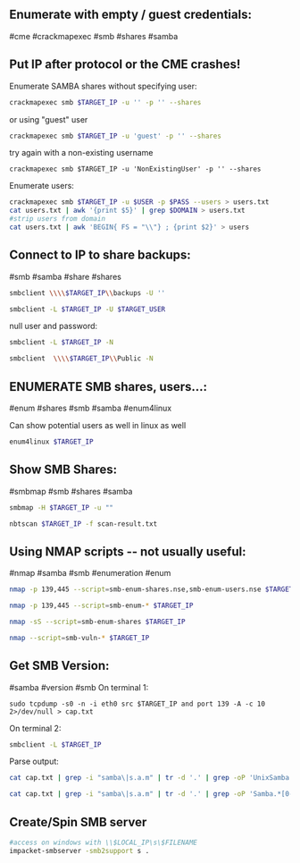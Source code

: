
Enumerate with empty / guest credentials:
---
#cme #crackmapexec #smb #shares #samba

Put IP after protocol or the CME crashes!
---

Enumerate SAMBA shares without specifying user:
```bash
crackmapexec smb $TARGET_IP -u '' -p '' --shares
```

or using "guest" user

```bash
crackmapexec smb $TARGET_IP -u 'guest' -p '' --shares
```

try again with a non-existing username

```shell
crackmapexec smb $TARGET_IP -u 'NonExistingUser' -p '' --shares
```
Enumerate users:
```sh
crackmapexec smb $TARGET_IP -u $USER -p $PASS --users > users.txt
cat users.txt | awk '{print $5}' | grep $DOMAIN > users.txt
#strip users from domain
cat users.txt | awk 'BEGIN{ FS = "\\"} ; {print $2}' > users
```

Connect to IP to share backups:
---
#smb #samba #share #shares

```bash
smbclient \\\\$TARGET_IP\\backups -U ''
```

```bash
smbclient -L $TARGET_IP -U $TARGET_USER
```

null user and password:
```bash
smbclient -L $TARGET_IP -N
```

```bash
smbclient  \\\\$TARGET_IP\\Public -N
```

**ENUMERATE SMB shares, users…:**
---
#enum #shares #smb #samba #enum4linux

Can show potential users as well in linux as well

```bash
enum4linux $TARGET_IP
```

Show SMB Shares:
---
#smbmap #smb #shares #samba

```bash
smbmap -H $TARGET_IP -u ""
```

```bash
nbtscan $TARGET_IP -f scan-result.txt
```

**Using NMAP scripts -- not usually useful:**
---
#nmap #samba #smb #enumeration #enum 

```bash
nmap -p 139,445 --script=smb-enum-shares.nse,smb-enum-users.nse $TARGET_IP
```

```bash
nmap -p 139,445 --script=smb-enum-* $TARGET_IP
```

```bash
nmap -sS --script=smb-enum-shares $TARGET_IP
```

```bash
nmap --script=smb-vuln-* $TARGET_IP
```

Get SMB Version:
---
#samba #version #smb 
On terminal 1:
```
sudo tcpdump -s0 -n -i eth0 src $TARGET_IP and port 139 -A -c 10 2>/dev/null > cap.txt
```

On terminal 2:
```bash
smbclient -L $TARGET_IP
```

Parse output:
```bash
cat cap.txt | grep -i "samba\|s.a.m" | tr -d '.' | grep -oP 'UnixSamba.*[0-9a-z]' | tr -d '\n'
```

```bash
cat cap.txt | grep -i "samba\|s.a.m" | tr -d '.' | grep -oP 'Samba.*[0-9a-z]' | tr -d '\n'
```

Create/Spin SMB server
---
```bash
#access on windows with \\$LOCAL_IP\s\$FILENAME
impacket-smbserver -smb2support s .
```